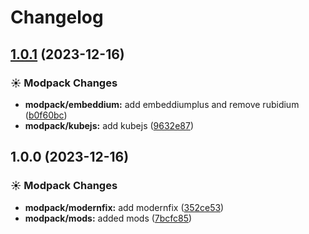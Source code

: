# Changelog

## [1.0.1](https://github.com/DannyLeWasTaken/DAM/compare/main-v1.0.0...main-v1.0.1) (2023-12-16)


### ☀ Modpack Changes

* **modpack/embeddium:** add embeddiumplus and remove rubidium ([b0f60bc](https://github.com/DannyLeWasTaken/DAM/commit/b0f60bc3e4c3ea9694f0386375457feeff3ccef8))
* **modpack/kubejs:** add kubejs ([9632e87](https://github.com/DannyLeWasTaken/DAM/commit/9632e870a64829e372011bc2fc900f6861fb0010))

## 1.0.0 (2023-12-16)


### ☀ Modpack Changes

* **modpack/modernfix:** add modernfix ([352ce53](https://github.com/DannyLeWasTaken/DAM/commit/352ce5368e2fd6b04e80455332f7e9f517e74c30))
* **modpack/mods:** added mods ([7bcfc85](https://github.com/DannyLeWasTaken/DAM/commit/7bcfc851ee162c5a6c3d3bc4203dbc75699df5d3))
